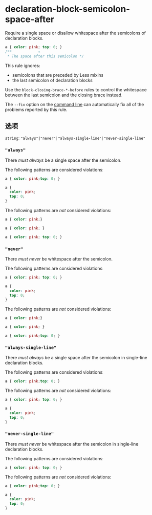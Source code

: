 # declaration-block-semicolon-space-after

Require a single space or disallow whitespace after the semicolons of declaration blocks.

```css
a { color: pink; top: 0; }
/**            ↑
 * The space after this semicolon */
```

This rule ignores:

-   semicolons that are preceded by Less mixins
-   the last semicolon of declaration blocks

Use the `block-closing-brace-*-before` rules to control the whitespace between the last semicolon and the closing brace instead.

The `--fix` option on the [command line](../../../docs/user-guide/cli.md#autofixing-errors) can automatically fix all of the problems reported by this rule.

## 选项

`string`: `"always"|"never"|"always-single-line"|"never-single-line"`

### `"always"`

There *must always* be a single space after the semicolon.

The following patterns are considered violations:

```css
a { color: pink;top: 0; }
```

```css
a {
  color: pink;
  top: 0;
}
```

The following patterns are *not* considered violations:

```css
a { color: pink;}
```

```css
a { color: pink; }
```

```css
a { color: pink; top: 0; }
```

### `"never"`

There *must never* be whitespace after the semicolon.

The following patterns are considered violations:

```css
a { color: pink; top: 0; }
```

```css
a {
  color: pink;
  top: 0;
}
```

The following patterns are *not* considered violations:

```css
a { color: pink;}
```

```css
a { color: pink; }
```

```css
a { color: pink;top: 0; }
```

### `"always-single-line"`

There *must always* be a single space after the semicolon in single-line declaration blocks.

The following patterns are considered violations:

```css
a { color: pink;top: 0; }
```

The following patterns are *not* considered violations:

```css
a { color: pink; top: 0; }
```

```css
a {
  color: pink;
  top: 0;
}
```

### `"never-single-line"`

There *must never* be whitespace after the semicolon in single-line declaration blocks.

The following patterns are considered violations:

```css
a { color: pink; top: 0; }
```

The following patterns are *not* considered violations:

```css
a { color: pink;top: 0; }
```

```css
a {
  color: pink;
  top: 0;
}
```
